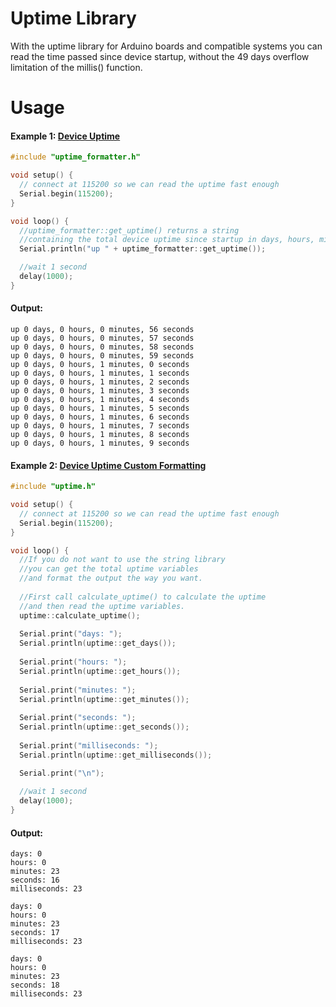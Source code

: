# Uptime Library

With the uptime library for Arduino boards and compatible systems you can read the time passed since device startup, without the 49 days overflow limitation of the millis() function.

# Usage

#### Example 1: [Device Uptime](https://github.com/YiannisBourkelis/Uptime-Library/tree/master/examples/DeviceUptime "Device Uptime")

```cpp
#include "uptime_formatter.h"

void setup() {
  // connect at 115200 so we can read the uptime fast enough
  Serial.begin(115200);
}

void loop() {
  //uptime_formatter::get_uptime() returns a string 
  //containing the total device uptime since startup in days, hours, minutes and seconds
  Serial.println("up " + uptime_formatter::get_uptime());

  //wait 1 second
  delay(1000);
}
```

#### Output:
```
up 0 days, 0 hours, 0 minutes, 56 seconds
up 0 days, 0 hours, 0 minutes, 57 seconds
up 0 days, 0 hours, 0 minutes, 58 seconds
up 0 days, 0 hours, 0 minutes, 59 seconds
up 0 days, 0 hours, 1 minutes, 0 seconds
up 0 days, 0 hours, 1 minutes, 1 seconds
up 0 days, 0 hours, 1 minutes, 2 seconds
up 0 days, 0 hours, 1 minutes, 3 seconds
up 0 days, 0 hours, 1 minutes, 4 seconds
up 0 days, 0 hours, 1 minutes, 5 seconds
up 0 days, 0 hours, 1 minutes, 6 seconds
up 0 days, 0 hours, 1 minutes, 7 seconds
up 0 days, 0 hours, 1 minutes, 8 seconds
up 0 days, 0 hours, 1 minutes, 9 seconds
```

#### Example 2: [Device Uptime Custom Formatting](https://github.com/YiannisBourkelis/Uptime-Library/tree/master/examples/DeviceUptimeCustomFormatting "Device Uptime Custom Formatting")
```cpp
#include "uptime.h"

void setup() {
  // connect at 115200 so we can read the uptime fast enough
  Serial.begin(115200);
}

void loop() {
  //If you do not want to use the string library
  //you can get the total uptime variables
  //and format the output the way you want.
  
  //First call calculate_uptime() to calculate the uptime
  //and then read the uptime variables.
  uptime::calculate_uptime();
  
  Serial.print("days: ");
  Serial.println(uptime::get_days());
  
  Serial.print("hours: ");
  Serial.println(uptime::get_hours());
  
  Serial.print("minutes: ");
  Serial.println(uptime::get_minutes());
  
  Serial.print("seconds: ");
  Serial.println(uptime::get_seconds());
  
  Serial.print("milliseconds: ");
  Serial.println(uptime::get_milliseconds());

  Serial.print("\n");
  
  //wait 1 second
  delay(1000);
}
```

#### Output:
```
days: 0
hours: 0
minutes: 23
seconds: 16
milliseconds: 23

days: 0
hours: 0
minutes: 23
seconds: 17
milliseconds: 23

days: 0
hours: 0
minutes: 23
seconds: 18
milliseconds: 23
```
